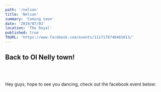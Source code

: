 ```yaml
---
path: '/nelson'
title: 'Nelson'
summary: 'Coming soon'
date: '2019/07/03'
location: 'The Royal'
published: true
fbURL: 'https://www.facebook.com/events/1117178748465013/'
---
```


## Back to Ol Nelly town!

<br/><br/>

Hey guys, hope to see you dancing, check out the facebook event below: 
